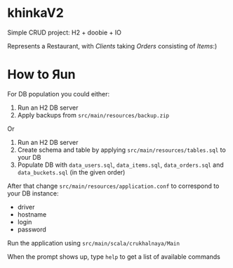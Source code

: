 # khinkaV2

Simple CRUD project: H2 + doobie + IO

Represents a Restaurant, with *Clients* taking *Orders* consisting of *Items*:)

# How to Яun

For DB population you could either:

1. Run an H2 DB server
2. Apply backups from `src/main/resources/backup.zip`

Or 

1. Run an H2 DB server
2. Create schema and table by applying `src/main/resources/tables.sql` to your DB
3. Populate DB with `data_users.sql`, `data_items.sql`, `data_orders.sql` and `data_buckets.sql` (in the given order)

After that change `src/main/resources/application.conf` to correspond to your DB instance: 
* driver 
* hostname
* login
* password

Run the application using `src/main/scala/crukhalnaya/Main`

When the prompt shows up, type `help` to get a list of available commands
